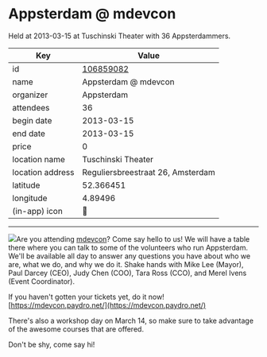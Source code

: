 # Appsterdam @ mdevcon
Held at 2013-03-15 at Tuschinski Theater with 36 Appsterdammers.
        
|Key|Value
|---|---|
|id|[106859082](https://www.meetup.com/appsterdam/events/106859082/)|
|name|Appsterdam @ mdevcon|
|organizer|Appsterdam|
|attendees|36|
|begin date|2013-03-15|
|end date|2013-03-15|
|price|0|
|location name|Tuschinski Theater|
|location address|Reguliersbreestraat 26, Amsterdam|
|latitude|52.366451|
|longitude|4.89496|
|(in-app) icon|📱|

---

[<img src="http://photos3.meetupstatic.com/photos/event/7/9/b/0/event_209431152.jpeg" />](http://mdevcon.com)Are you attending [mdevcon](http://mdevcon.com)? Come say hello to us! We will have a table there where you can talk to some of the volunteers who run Appsterdam. We'll be available all day to answer any questions you have about who we are, what we do, and why we do it. Shake hands with Mike Lee (Mayor), Paul Darcey (CEO), Judy Chen (COO), Tara Ross (CCO), and Merel Ivens (Event Coordinator).

If you haven't gotten your tickets yet, do it now! [https://mdevcon.paydro.net/](https://mdevcon.paydro.net/)

There's also a workshop day on March 14, so make sure to take advantage of the awesome courses that are offered.

Don't be shy, come say hi!


